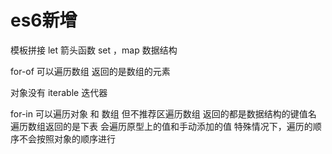 # es6新增
 模板拼接
 let
 箭头函数
 set ，map 数据结构 


 for-of 可以遍历数组
 返回的是数组的元素

对象没有 iterable 迭代器

 for-in 可以遍历对象 和 数组  但不推荐区遍历数组
 返回的都是数据结构的键值名
 遍历数组返回的是下表
 会遍历原型上的值和手动添加的值
 特殊情况下，遍历的顺序不会按照对象的顺序进行
